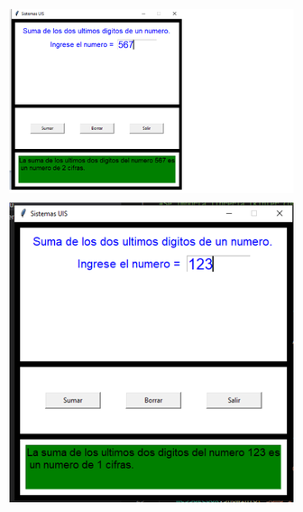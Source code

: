 
![capturas del ejercicio](dos_digitos.png "capturas")

![capturas del ejercicio](un_digito.png "capturas")